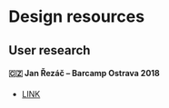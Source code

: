 # Design resources
## User research
#### 🇨🇿 Jan Řezáč – Barcamp Ostrava 2018
- [LINK](https://youtu.be/IhdyeWEADMw)


